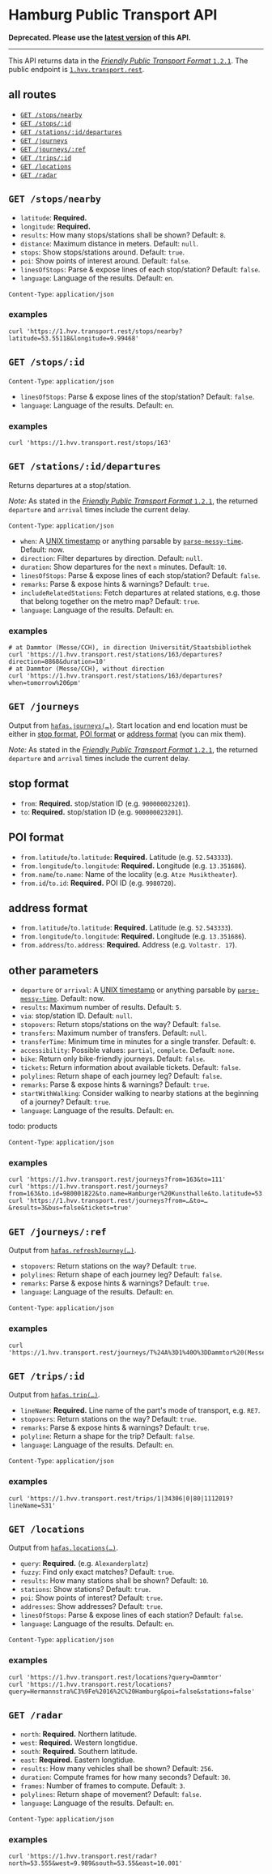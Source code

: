 # Hamburg Public Transport API

**Deprecated. Please use the [latest version](https://github.com/derhuerst/hvv-rest) of this API.**

---

This API returns data in the [*Friendly Public Transport Format* `1.2.1`](https://github.com/public-transport/friendly-public-transport-format/blob/1.2.1/spec/readme.md). The public endpoint is [`1.hvv.transport.rest`](https://1.hvv.transport.rest/).

## all routes

- [`GET /stops/nearby`](#get-stopsnearby)
- [`GET /stops/:id`](#get-stopsid)
- [`GET /stations/:id/departures`](#get-stationssiddepartures)
- [`GET /journeys`](#get-journeys)
- [`GET /journeys/:ref`](#get-journeysref)
- [`GET /trips/:id`](#get-tripsid)
- [`GET /locations`](#get-locations)
- [`GET /radar`](#get-radar)

## `GET /stops/nearby`

- `latitude`: **Required.**
- `longitude`: **Required.**
- `results`: How many stops/stations shall be shown? Default: `8`.
- `distance`: Maximum distance in meters. Default: `null`.
- `stops`: Show stops/stations around. Default: `true`.
- `poi`: Show points of interest around. Default: `false`.
- `linesOfStops`: Parse & expose lines of each stop/station? Default: `false`.
- `language`: Language of the results. Default: `en`.

`Content-Type`: `application/json`

### examples

```shell
curl 'https://1.hvv.transport.rest/stops/nearby?latitude=53.55118&longitude=9.99468'
```


## `GET /stops/:id`

`Content-Type`: `application/json`

- `linesOfStops`: Parse & expose lines of the stop/station? Default: `false`.
- `language`: Language of the results. Default: `en`.

### examples

```shell
curl 'https://1.hvv.transport.rest/stops/163'
```


## `GET /stations/:id/departures`

Returns departures at a stop/station.

*Note:* As stated in the [*Friendly Public Transport Format* `1.2.1`](https://github.com/public-transport/friendly-public-transport-format/blob/1.2.1/spec/readme.md), the returned `departure` and `arrival` times include the current delay.

`Content-Type`: `application/json`

- `when`: A [UNIX timestamp](https://en.wikipedia.org/wiki/Unix_time) or anything parsable by [`parse-messy-time`](https://github.com/substack/parse-messy-time#example). Default: now.
- `direction`: Filter departures by direction. Default: `null`.
- `duration`: Show departures for the next `n` minutes. Default: `10`.
- `linesOfStops`: Parse & expose lines of each stop/station? Default: `false`.
- `remarks`: Parse & expose hints & warnings? Default: `true`.
- `includeRelatedStations`: Fetch departures at related stations, e.g. those that belong together on the metro map? Default: `true`.
- `language`: Language of the results. Default: `en`.

### examples

```shell
# at Dammtor (Messe/CCH), in direction Universität/Staatsbibliothek
curl 'https://1.hvv.transport.rest/stations/163/departures?direction=8868&duration=10'
# at Dammtor (Messe/CCH), without direction
curl 'https://1.hvv.transport.rest/stations/163/departures?when=tomorrow%206pm'
```


## `GET /journeys`

Output from [`hafas.journeys(…)`](https://github.com/public-transport/hafas-client/blob/4/docs/journeys.md). Start location and end location must be either in [stop format](#stop-format), [POI format](#poi-format) or [address format](#address-format) (you can mix them).

*Note:* As stated in the [*Friendly Public Transport Format* `1.2.1`](https://github.com/public-transport/friendly-public-transport-format/blob/1.2.1/spec/readme.md), the returned `departure` and `arrival` times include the current delay.

## stop format

- `from`: **Required.** stop/station ID (e.g. `900000023201`).
- `to`: **Required.** stop/station ID (e.g. `900000023201`).

## POI format

- `from.latitude`/`to.latitude`: **Required.** Latitude (e.g. `52.543333`).
- `from.longitude`/`to.longitude`: **Required.** Longitude (e.g. `13.351686`).
- `from.name`/`to.name`: Name of the locality (e.g. `Atze Musiktheater`).
- `from.id`/`to.id`: **Required.** POI ID (e.g. `9980720`).

## address format

- `from.latitude`/`to.latitude`: **Required.** Latitude (e.g. `52.543333`).
- `from.longitude`/`to.longitude`: **Required.** Longitude (e.g. `13.351686`).
- `from.address`/`to.address`: **Required.** Address (e.g. `Voltastr. 17`).

## other parameters

- `departure` or `arrival`: A [UNIX timestamp](https://en.wikipedia.org/wiki/Unix_time) or anything parsable by [`parse-messy-time`](https://github.com/substack/parse-messy-time#example). Default: now.
- `results`: Maximum number of results. Default: `5`.
- `via`: stop/station ID. Default: `null`.
- `stopovers`: Return stops/stations on the way? Default: `false`.
- `transfers`: Maximum number of transfers. Default: `null`.
- `transferTime`: Minimum time in minutes for a single transfer. Default: `0`.
- `accessibility`: Possible values: `partial`, `complete`. Default: `none`.
- `bike`: Return only bike-friendly journeys. Default: `false`.
- `tickets`: Return information about available tickets. Default: `false`.
- `polylines`: Return shape of each journey leg? Default: `false`.
- `remarks`: Parse & expose hints & warnings? Default: `true`.
- `startWithWalking`: Consider walking to nearby stations at the beginning of a journey? Default: `true`.
- `language`: Language of the results. Default: `en`.

todo: products

`Content-Type`: `application/json`

### examples

```shell
curl 'https://1.hvv.transport.rest/journeys?from=163&to=111'
curl 'https://1.hvv.transport.rest/journeys?from=163&to.id=980001822&to.name=Hamburger%20Kunsthalle&to.latitude=53.55525&to.longitude=10.003052'
curl 'https://1.hvv.transport.rest/journeys?from=…&to=…&results=3&bus=false&tickets=true'
```


## `GET /journeys/:ref`

Output from [`hafas.refreshJourney(…)`](https://github.com/public-transport/hafas-client/blob/4/docs/refresh-journey.md).

- `stopovers`: Return stations on the way? Default: `true`.
- `polylines`: Return shape of each journey leg? Default: `false`.
- `remarks`: Parse & expose hints & warnings? Default: `true`.
- `language`: Language of the results. Default: `en`.

`Content-Type`: `application/json`

### examples

```shell
curl 'https://1.hvv.transport.rest/journeys/T%24A%3D1%40O%3DDammtor%20(Messe%2FCCH)%40L%3D20501%40a%3D128%40%24A%3D1%40O%3DSternschanze%20(Messe)%40L%3D20677%40a%3D128%40%24201911011725%24201911011727%24%20%20%20%20%20S11%24%243%24%C2%A7W%24A%3D1%40O%3DSternschanze%20(Messe)%40L%3D20677%40a%3D128%40%24A%3D1%40O%3DSternschanze%20(Messe)%40L%3D16444%40a%3D128%40%24201911011742%24201911011745%24%24%241%24%C2%A7T%24A%3D1%40O%3DSternschanze%20(Messe)%40L%3D16444%40a%3D128%40%24A%3D1%40O%3DFeldstra%C3%9Fe%20(Heiligengeistfeld)%40L%3D16311%40a%3D128%40%24201911011746%24201911011748%24%20%20%20%20%20%20U3%24%241%24'
```


## `GET /trips/:id`

Output from [`hafas.trip(…)`](https://github.com/public-transport/hafas-client/blob/4/docs/trip.md).

- `lineName`: **Required.** Line name of the part's mode of transport, e.g. `RE7`.
- `stopovers`: Return stations on the way? Default: `true`.
- `remarks`: Parse & expose hints & warnings? Default: `true`.
- `polyline`: Return a shape for the trip? Default: `false`.
- `language`: Language of the results. Default: `en`.

`Content-Type`: `application/json`

### examples

```shell
curl 'https://1.hvv.transport.rest/trips/1|34306|0|80|1112019?lineName=S31'
```


## `GET /locations`

Output from [`hafas.locations(…)`](https://github.com/public-transport/hafas-client/blob/4/docs/locations.md).

- `query`: **Required.** (e.g. `Alexanderplatz`)
- `fuzzy`: Find only exact matches? Default: `true`.
- `results`: How many stations shall be shown? Default: `10`.
- `stations`: Show stations? Default: `true`.
- `poi`: Show points of interest? Default: `true`.
- `addresses`: Show addresses? Default: `true`.
- `linesOfStops`: Parse & expose lines of each station? Default: `false`.
- `language`: Language of the results. Default: `en`.

`Content-Type`: `application/json`

### examples

```shell
curl 'https://1.hvv.transport.rest/locations?query=Dammtor'
curl 'https://1.hvv.transport.rest/locations?query=Hermannstra%C3%9Fe%2016%2C%20Hamburg&poi=false&stations=false'
```


## `GET /radar`

- `north`: **Required.** Northern latitude.
- `west`: **Required.** Western longtidue.
- `south`: **Required.** Southern latitude.
- `east`: **Required.** Eastern longtidue.
- `results`: How many vehicles shall be shown? Default: `256`.
- `duration`: Compute frames for how many seconds? Default: `30`.
- `frames`: Number of frames to compute. Default: `3`.
- `polylines`: Return shape of movement? Default: `false`.
- `language`: Language of the results. Default: `en`.

`Content-Type`: `application/json`

### examples

```shell
curl 'https://1.hvv.transport.rest/radar?north=53.555&west=9.989&south=53.55&east=10.001'
```
